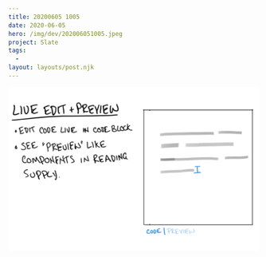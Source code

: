 ```yaml
---
title: 20200605 1005
date: 2020-06-05
hero: /img/dev/202006051005.jpeg
project: Slate
tags:
  -
layout: layouts/post.njk
---
```


![Screenshot of Slate's new Data Meter](/img/dev/202006051005.jpeg)

